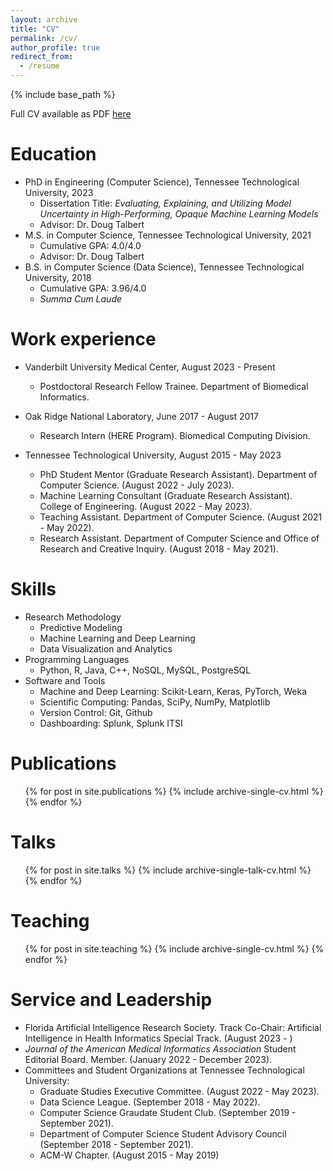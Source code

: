 ```yaml
---
layout: archive
title: "CV"
permalink: /cv/
author_profile: true
redirect_from:
  - /resume
---
```


{% include base_path %}

Full CV available as PDF <a href="/files/CV.pdf">here</a>

Education
======
* PhD in Engineering (Computer Science), Tennessee Technological University, 2023
  * Dissertation Title: <i>Evaluating, Explaining, and Utilizing Model Uncertainty in High-Performing, Opaque Machine Learning Models</i>
  * Advisor: Dr. Doug Talbert
* M.S. in Computer Science, Tennessee Technological University, 2021
  * Cumulative GPA: 4.0/4.0
  * Advisor: Dr. Doug Talbert
* B.S. in Computer Science (Data Science), Tennessee Technological University, 2018
  * Cumulative GPA: 3.96/4.0
  * <i>Summa Cum Laude</i>

Work experience
======
* Vanderbilt University Medical Center, August 2023 - Present
  * Postdoctoral Research Fellow Trainee. Department of Biomedical Informatics.

* Oak Ridge National Laboratory, June 2017 - August 2017
  * Research Intern (HERE Program). Biomedical Computing Division.

* Tennessee Technological University, August 2015 - May 2023
  * PhD Student Mentor (Graduate Research Assistant). Department of Computer Science. (August 2022 - July 2023).
  * Machine Learning Consultant (Graduate Research Assistant). College of Engineering. (August 2022 - May 2023).
  * Teaching Assistant. Department of Computer Science. (August 2021 - May 2022).
  * Research Assistant. Department of Computer Science and Office of Research and Creative Inquiry. (August 2018 - May 2021).

Skills
======
* Research Methodology
  * Predictive Modeling
  * Machine Learning and Deep Learning
  * Data Visualization and Analytics
* Programming Languages
  * Python, R, Java, C++, NoSQL, MySQL, PostgreSQL
* Software and Tools
  * Machine and Deep Learning: Scikit-Learn, Keras, PyTorch, Weka
  * Scientific Computing: Pandas, SciPy, NumPy, Matplotlib
  * Version Control: Git, Github
  * Dashboarding: Splunk, Splunk ITSI


Publications
======
  <ul>{% for post in site.publications %}
    {% include archive-single-cv.html %}
  {% endfor %}</ul>
  
Talks
======
  <ul>{% for post in site.talks %}
    {% include archive-single-talk-cv.html %}
  {% endfor %}</ul>
  
Teaching
======
  <ul>{% for post in site.teaching %}
    {% include archive-single-cv.html %}
  {% endfor %}</ul>
  
Service and Leadership
======
* Florida Artificial Intelligence Research Society. Track Co-Chair: Artificial Intelligence in Health Informatics Special Track. (August 2023 - )
* <i> Journal of the American Medical Informatics Association</i> Student Editorial Board. Member. (January 2022 - December 2023).
* Committees and Student Organizations at Tennessee Technological University:
  * Graduate Studies Executive Committee. (August 2022 - May 2023).
  * Data Science League. (September 2018 - May 2022).
  * Computer Science Graudate Student Club. (September 2019 - September 2021).
  * Department of Computer Science Student Advisory Council (September 2018 - September 2021).
  * ACM-W Chapter. (August 2015 - May 2019)
